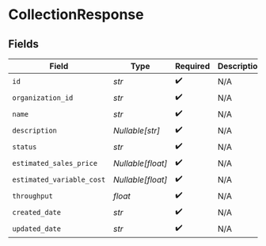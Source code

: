 # CollectionResponse


## Fields

| Field                     | Type                      | Required                  | Description               |
| ------------------------- | ------------------------- | ------------------------- | ------------------------- |
| `id`                      | *str*                     | :heavy_check_mark:        | N/A                       |
| `organization_id`         | *str*                     | :heavy_check_mark:        | N/A                       |
| `name`                    | *str*                     | :heavy_check_mark:        | N/A                       |
| `description`             | *Nullable[str]*           | :heavy_check_mark:        | N/A                       |
| `status`                  | *str*                     | :heavy_check_mark:        | N/A                       |
| `estimated_sales_price`   | *Nullable[float]*         | :heavy_check_mark:        | N/A                       |
| `estimated_variable_cost` | *Nullable[float]*         | :heavy_check_mark:        | N/A                       |
| `throughput`              | *float*                   | :heavy_check_mark:        | N/A                       |
| `created_date`            | *str*                     | :heavy_check_mark:        | N/A                       |
| `updated_date`            | *str*                     | :heavy_check_mark:        | N/A                       |